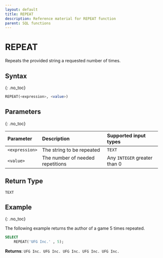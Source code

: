 ```yaml
---
layout: default
title: REPEAT
description: Reference material for REPEAT function
parent: SQL functions
---
```


# REPEAT

Repeats the provided string a requested number of times.

## Syntax
{: .no_toc}

```sql
REPEAT(<expression>, <value>)
```

## Parameters 
{: .no_toc}

| Parameter            | Description                  | Supported input types | 
| :-------------------- | :---------------------------|:----------------------|
| `<expression>`           | The string to be repeated | `TEXT`           |
| `<value>` | The number of needed repetitions | Any `INTEGER` greater than 0 |

## Return Type
`TEXT`

## Example
{: .no_toc}

The following example returns the author of a game 5 times repeated. 

```sql
SELECT
	REPEAT('UFG Inc.' , 5);
```

**Returns**: `UFG Inc. UFG Inc. UFG Inc. UFG Inc. UFG Inc.`
